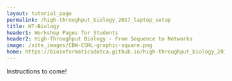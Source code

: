 ```yaml
---
layout: tutorial_page
permalink: /high-throughput_biology_2017_laptop_setup
title: HT-Biology
header1: Workshop Pages for Students
header2: High-Throughput Biology - From Sequence to Networks
image: /site_images/CBW-CSHL-graphic-square.png
home: https://bioinformaticsdotca.github.io/high-throughput_biology_2017
---
```


Instructions to come!
